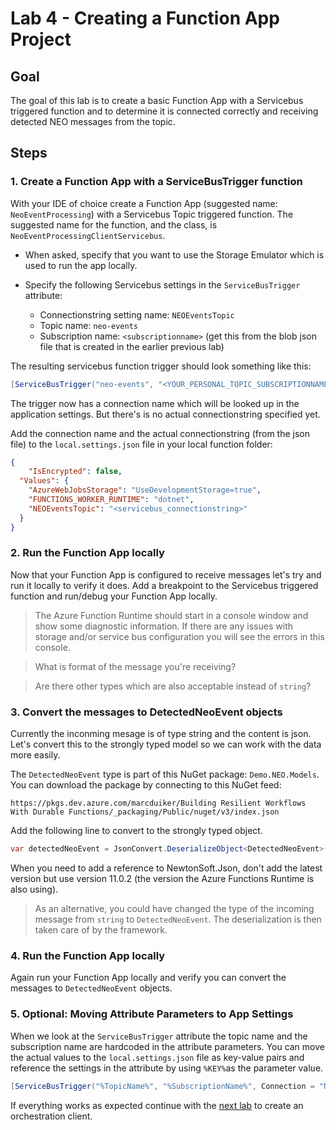 # Lab 4 - Creating a Function App Project

## Goal

The goal of this lab is to create a basic Function App with a Servicebus triggered function and to determine it is connected correctly and receiving detected NEO messages from the topic.

## Steps

### 1. Create a Function App with a ServiceBusTrigger function

With your IDE of choice create a Function App (suggested name: `NeoEventProcessing`) with a Servicebus Topic triggered function. The suggested name for the function, and the class, is `NeoEventProcessingClientServicebus`.

- When asked, specify that you want to use the Storage Emulator which is used to run the app locally.
- Specify the following Servicebus settings in the `ServiceBusTrigger` attribute:

    -   Connectionstring setting name: `NEOEventsTopic`
    -   Topic name: `neo-events`
    -   Subscription name: `<subscriptionname>` (get this from the blob json file that is created in the earlier previous lab)

The resulting servicebus function trigger should look something like this:

```csharp
[ServiceBusTrigger("neo-events", "<YOUR_PERSONAL_TOPIC_SUBSCRIPTIONNAME>", Connection = "NEOEventsTopic")]string message, 
```

The trigger now has a connection name which will be looked up in the application settings. But there's is no actual connectionstring specified yet. 

Add the connection name and the actual connectionstring (from the json file) to the `local.settings.json` file in your local function folder:

```json
{
    "IsEncrypted": false,
  "Values": {
    "AzureWebJobsStorage": "UseDevelopmentStorage=true",
    "FUNCTIONS_WORKER_RUNTIME": "dotnet",
    "NEOEventsTopic": "<servicebus_connectionstring>"
  }
}
```

### 2. Run the Function App locally

Now that your Function App is configured to receive messages let's try and run it locally to verify it does. Add a breakpoint to the Servicebus triggered function and run/debug your Function App locally.

> The Azure Function Runtime should start in a console window and show some diagnostic information. If there are any issues with storage and/or service bus configuration you will see the errors in this console. 

> What is format of the message you're receiving?

> Are there other types which are also acceptable instead of `string`?

### 3. Convert the messages to DetectedNeoEvent objects

Currently the inconming mesage is of type string and the content is json. Let's convert this to the strongly typed model so we can work with the data more easily.

The `DetectedNeoEvent` type is part of this NuGet package: `Demo.NEO.Models`. You can download the package by connecting to this NuGet feed:

`https://pkgs.dev.azure.com/marcduiker/Building Resilient Workflows With Durable Functions/_packaging/Public/nuget/v3/index.json`

Add the following line to convert to the strongly typed object. 

```csharp
var detectedNeoEvent = JsonConvert.DeserializeObject<DetectedNeoEvent>(message);
```

When you need to add a reference to NewtonSoft.Json, don't add the latest version but use version 11.0.2 (the version the Azure Functions Runtime is also using).

> As an alternative, you could have changed the type of the incoming message from `string` to `DetectedNeoEvent`. The deserialization is then taken care of by the framework.

### 4. Run the Function App locally

Again run your Function App locally and verify you can convert the messages to `DetectedNeoEvent` objects.

### 5. Optional: Moving Attribute Parameters to App Settings

When we look at the `ServiceBusTrigger` attribute the topic name and the subscription name are hardcoded in the attribute parameters. You can move the actual values to the `local.settings.json` file as key-value pairs and reference the settings in the attribute by using `%KEY%`as the parameter value.

```csharp
[ServiceBusTrigger("%TopicName%", "%SubscriptionName%", Connection = "NEOEventsTopic")]string message, 
```

If everything works as expected continue with the [next lab](05_create_orchestration_client.md) to create an orchestration client.